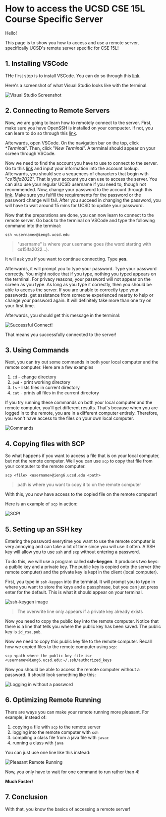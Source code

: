 # How to access the UCSD CSE 15L Course Specific Server

Hello!

This page is to show you how to access and use a remote server, specifically UCSD's remote server specific for CSE 15L!

## 1. Installing VSCode

THe first step is to install VSCode. You can do so through this [link](https://code.visualstudio.com/). 

Here's a screenshot of what Visual Studio looks like with the terminal:

![Visual Studio Screenshot](Images\visualstudioscreenshot.jpg)

## 2. Connecting to Remote Servers

Now, we are going to learn how to remotely connect to the server. First, make sure you have OpenSSH is installed on your compueter. If not, you can learn to do so through this [link](https://learn.microsoft.com/en-us/windows-server/administration/openssh/openssh_install_firstuse?tabs=gui). 

Afterwards, open VSCode. On the navigation bar on the top, click **Terminal*". Then, click "*New Terminal*". A terminal should appear on your screen through VSCode. 

Now we need to find the account you have to use to connect to the server. Go to this [link](https://sdacs.ucsd.edu/~icc/index.php) and input your information into the account lookup. Afterwards, you should see a sequences of characters that begin with "*cs15lfa2022*". That is your account you can use to access the server. You can also use your regular UCSD username if you need to, though not recommended. Now, change your password to the account through this [link](https://sdacs.ucsd.edu/~icc/password.php). Make sure you fulfill the requirements for the password or the password change will fail. After you succeed in changing the password, you will have to wait around 15 mins for UCSD to update your password.

Now that the preparations are done, you can now learn to connect to the remote server. Go back to the terminal on VSCode and type the following command into the terminal:

`ssh <username>@ieng6.ucsd.edu`

>"username" is where your username goes (the word starting with cs15lfa2022...). 

It will ask you if you want to continue connecting. Type **yes**.

Afterwards, it will prompt you to type your password. Type your password correctly. You might notice that if you type, nothing you typed appears on the terminal. For privacy reasons, your password will not appear on the screen as you type. As long as you type it correctly, then you should be able to access the server. If you are unable to correctly type your passwords, get assistance from someone experienced nearby to help or change your password again. It will definitely take more than one try on your first time.

Afterwards, you should get this message in the terminal:

![Successful Connect!](Images\successconnectremoteserver.jpg)

That means you successfully connected to the server!

## 3. Using Commands

Next, you can try out some commands in both your local computer and the remote computer. Here are a few examples

1. `cd` - change directory
2. `pwd` - print working directory
3. `ls` - lists files in current directory
4. `cat` - prints all files in the current directory

If you try running these commands on both your local computer and the remote computer, you'll get different results. That's because when you are logged in to the remote, you are in a different computer entirely. Therefore, you won't have access to the files on your own local computer.

![Commands](Images\commandexample.jpg)

## 4. Copying files with SCP

 So what happens if you want to access a file that is on your local computer, but not the remote computer. Well you can use `scp` to copy that file from your computer to the remote computer. 

`scp <file> <username>@ieng6.ucsd.edu <path>`

> path is where you want to copy it to on the remote computer

With this, you now have access to the copied file on the remote computer!

Here is an example of `scp` in action:

![SCP!](Images\scp.png)

## 5. Setting up an SSH key

Entering the password everytime you want to use the remote computer is very annoying and can take a lot of time since you will use it often. A SSH key will allow you to use `ssh` and `scp` without entering a password.

To do this, we will use a program called **ssh-keygen**. It produces two keys: a puiblic key and a private key. The public key is copied onto the server (the remote computer) and the private key is kept in the client (local computer).

First, you type in `ssh-keygen` into the terminal. It will prompt you to type in where you want to store the keys and a passphrase, but you can just press enter for the default. This is what it should appear on your terminal.

![ssh-keygen image](Images\sshkeygen.jpg)

>The overwrite line only appears if a private key already exists

Now you need to copy the public key into the remote computer. Notice that there is a line that tells you where the public key has been saved. The public key is `id_rsa.pub`. 

Now we need to copy this public key file to the remote computer. Recall how we copied files to the remote computer using `scp`:

`scp <path where the public key file is> <username>@ieng6.ucsd.edu:~/.ssh/authorized_keys`

Now you should be able to access the remote computer without a password. It should look something like this:

![Logging in without a password](loginwithoutpassword.jpg)

## 6. Optimizing Remote Running

There are ways you can make your remote running more pleasant. For example, instead of:

1. copying a file with `scp` to the remote server
2. logging into the remote computer with `ssh`
3. compiling a class file from a java file with `javac`
4. running a class with `java`

You can just use one line like this instead:

![Pleasant Remote Running](Images\remoterunningplesant.png)

Now, you only have to wait for one command to run rather than 4!

**Much Faster!**

## 7. Conclusion

With that, you know the basics of accessing a remote server!


